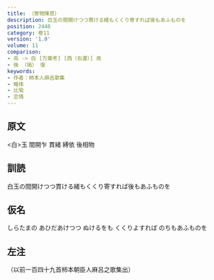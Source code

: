 ```yaml
---
title: （寄物陳思）
description: 白玉の間開けつつ貫ける緒もくくり寄すれば後もあふものを
position: 2448
category: 巻11
version: '1.0'
volume: 11
comparison:
- 烏 -> 白 [万葉考] [西（右書）] 焉
- 後 （塙） 復
keywords:
- 作者：柿本人麻呂歌集
- 略体
- 比喩
- 恋情
---
```


## 原文

<白>玉 間開乍 貫緒 縛依 後相物

## 訓読

白玉の間開けつつ貫ける緒もくくり寄すれば後もあふものを

## 仮名

しらたまの あひだあけつつ ぬけるをも くくりよすれば のちもあふものを

## 左注

（以前一百四十九首柿本朝臣人麻呂之歌集出）
